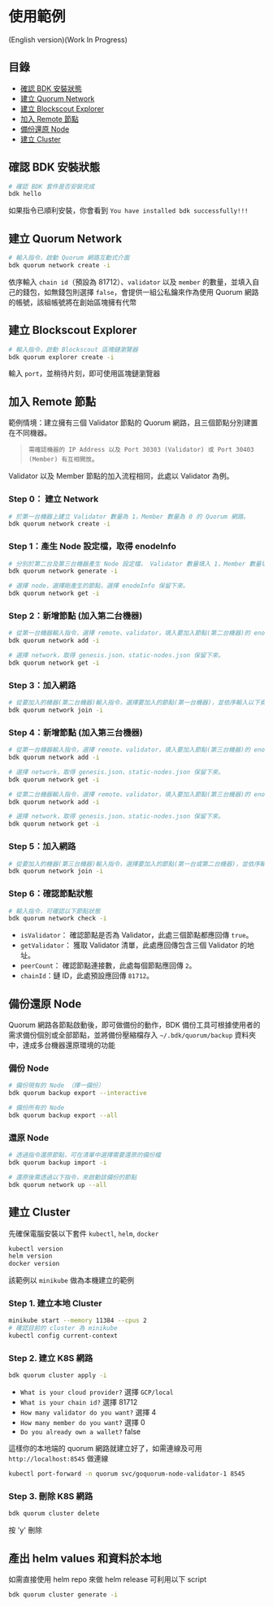 # 使用範例
(English version)(Work In Progress)

## 目錄
- [確認 BDK 安裝狀態](#確認-bdk-安裝狀態)
- [建立 Quorum Network](#建立-quorum-network)
- [建立 Blockscout Explorer](#建立-blockscout-explorer)
- [加入 Remote 節點](#加入-remote-節點)
- [備份還原 Node](#備份還原-node)
- [建立 Cluster](#建立-cluster)

## 確認 BDK 安裝狀態

```bash
# 確認 BDK 套件是否安裝完成
bdk hello
```

如果指令已順利安裝，你會看到 `You have installed bdk successfully!!!` 

## 建立 Quorum Network

```bash
# 輸入指令，啟動 Quorum 網路互動式介面
bdk quorum network create -i
```

依序輸入 `chain id`（預設為 81712）、`validator` 以及 `member` 的數量，並填入自己的錢包，如無錢包則選擇 `false`，會提供一組公私鑰來作為使用 Quorum 網路的帳號，該組帳號將在創始區塊擁有代幣

## 建立 Blockscout Explorer

```bash
# 輸入指令，啟動 Blockscout 區塊鏈瀏覽器
bdk quorum explorer create -i
```

輸入 `port`，並稍待片刻，即可使用區塊鏈瀏覽器

## 加入 Remote 節點

範例情境：建立擁有三個 Validator 節點的 Quorum 網路，且三個節點分別建置在不同機器。

> `需確認機器的 IP Address 以及 Port 30303 (Validator) 或 Port 30403 (Member) 有互相開放`。

Validator 以及 Member 節點的加入流程相同，此處以 Validator 為例。

### Step 0： 建立 Network

```bash
# 於第一台機器上建立 Validator 數量為 1，Member 數量為 0 的 Quorum 網路。
bdk quorum network create -i
```

### Step 1：產生 Node 設定檔，取得 enodeInfo

```bash
# 分別於第二台及第三台機器產生 Node 設定檔， Validator 數量填入 1，Member 數量填入 0。
bdk quorum network generate -i

# 選擇 node，選擇剛產生的節點，選擇 enodeInfo 保留下來。
bdk quorum network get -i
```

### Step 2：新增節點 (加入第二台機器)

```bash
# 從第一台機器輸入指令，選擇 remote、validator，填入要加入節點(第二台機器)的 enodeInfo、IP Address。
bdk quorum network add -i

# 選擇 network，取得 genesis.json、static-nodes.json 保留下來。
bdk quorum network get -i
```

### Step 3：加入網路

```bash
# 從要加入的機器(第二台機器)輸入指令，選擇要加入的節點(第一台機器)，並依序輸入以下資訊，填入要加入網路的 IP Address、genesis.json、static-nodes.json。
bdk quorum network join -i
```

### Step 4：新增節點 (加入第三台機器)

```bash
# 從第一台機器輸入指令，選擇 remote、validator，填入要加入節點(第三台機器)的 enodeInfo、IP Address。
bdk quorum network add -i

# 選擇 network，取得 genesis.json、static-nodes.json 保留下來。
bdk quorum network get -i
```
```bash
# 從第二台機器輸入指令，選擇 remote、validator，填入要加入節點(第三台機器)的 enodeInfo、IP Address。
bdk quorum network add -i

# 選擇 network，取得 genesis.json、static-nodes.json 保留下來。
bdk quorum network get -i
```

### Step 5：加入網路

```bash
# 從要加入的機器(第三台機器)輸入指令，選擇要加入的節點(第一台或第二台機器)，並依序輸入以下資訊，填入要加入網路的 IP Address、genesis.json、static-nodes.json。
bdk quorum network join -i
```

### Step 6：確認節點狀態

```bash
# 輸入指令，可確認以下節點狀態
bdk quorum network check -i
```
- `isValidator`： 確認節點是否為 Validator，此處三個節點都應回傳 `true`。
- `getValidator`： 獲取 Validator 清單，此處應回傳包含三個 Validator 的地址。
- `peerCount`： 確認節點連接數，此處每個節點應回傳 `2`。
- `chainId`：鏈 ID，此處預設應回傳 `81712`。

## 備份還原 Node

Quorum 網路各節點啟動後，即可做備份的動作，BDK 備份工具可根據使用者的需求備份個別或全部節點，並將備份壓縮檔存入 `~/.bdk/quorum/backup` 資料夾中，達成多台機器還原環境的功能

### 備份 Node

```bash
# 備份現有的 Node （擇一備份）
bdk quorum backup export --interactive
```

```bash
# 備份所有的 Node
bdk quorum backup export --all
```

### 還原 Node

```bash
# 透過指令還原節點，可在清單中選擇需要還原的備份檔
bdk quorum backup import -i
```

```bash
# 還原後需透過以下指令，來啟動該備份的節點
bdk quorum network up --all
```

## 建立 Cluster

先確保電腦安裝以下套件 `kubectl`, `helm`, `docker`
```bash
kubectl version
helm version
docker version
```
該範例以 `minikube` 做為本機建立的範例

### Step 1. 建立本地 Cluster

```bash
minikube start --memory 11384 --cpus 2
# 確認目前的 cluster 為 minikube
kubectl config current-context
```

### Step 2. 建立 K8S 網路
```bash
bdk quorum cluster apply -i
```
- `What is your cloud provider?` 選擇 `GCP/local`
- `What is your chain id?` 選擇 81712
- `How many validator do you want?` 選擇 4
- `How many member do you want?` 選擇 0
- `Do you already own a wallet?` false

這樣你的本地端的 quorum 網路就建立好了，如需連線及可用 `http://localhost:8545` 做連線
```bash
kubectl port-forward -n quorum svc/goquorum-node-validator-1 8545
```

### Step 3. 刪除 K8S 網路
```bash
bdk quorum cluster delete
```
按 'y' 刪除

## 產出 helm values 和資料於本地
如需直接使用 helm repo 來做 helm release 可利用以下 script
```bash
bdk quorum cluster generate -i
```